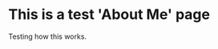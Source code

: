 <!--
page_title: About Me
page_description: This is 'about' me.
page_status: Published
-->

# This is a test 'About Me' page

Testing how this works.
